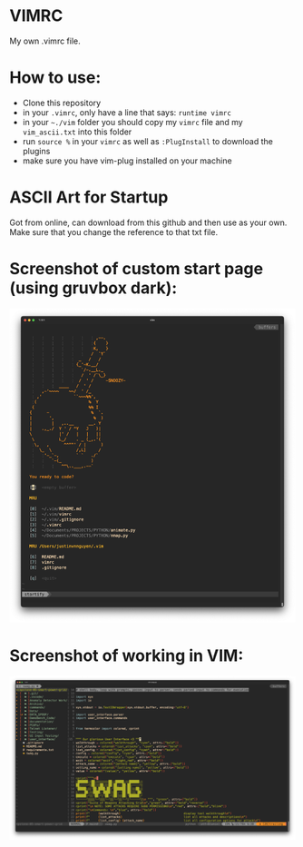 # VIMRC
My own .vimrc file.

# How to use:
* Clone this repository
* in your `.vimrc`, only have a line that says: `runtime vimrc` 
* in your `~./vim` folder you should copy my `vimrc` file and my `vim_ascii.txt` into this folder
* run `source %` in your `vimrc` as well as `:PlugInstall` to download the plugins
* make sure you have vim-plug installed on your machine 
# ASCII Art for Startup
Got from online, can download from this github and then use as your own. Make sure that you change the reference to that txt file.

# Screenshot of custom start page (using gruvbox dark):
![screenshot1](VIM_SCREENSHOT.png)

# Screenshot of working in VIM:
![screenshot2](VIM_CODING_SCREENSHOT.png)
